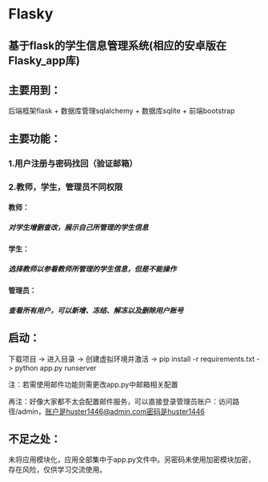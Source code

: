 # Flasky

## 基于flask的学生信息管理系统(相应的安卓版在Flasky_app库)

## 主要用到：
后端框架flask + 数据库管理sqlalchemy + 数据库sqlite + 前端bootstrap
  
## 主要功能：

### 1.用户注册与密码找回（验证邮箱）
### 2.教师，学生，管理员不同权限
#### 教师：
##### 对学生增删查改，展示自己所管理的学生信息
#### 学生：
##### 选择教师以参看教师所管理的学生信息，但是不能操作
#### 管理员：
##### 查看所有用户，可以新增、冻结、解冻以及删除用户账号
    
## 启动：
下载项目 -> 进入目录 -> 创建虚拟环境并激活 -> pip install -r requirements.txt -> python app.py runserver

注：若需使用邮件功能则需更改app.py中邮箱相关配置

再注：好像大家都不太会配置邮件服务，可以直接登录管理员账户：访问路径/admin，账户是huster1446@admin.com密码是huster1446
  
## 不足之处：

未将应用模块化，应用全部集中于app.py文件中。另密码未使用加密模块加密，存在风险，仅供学习交流使用。
